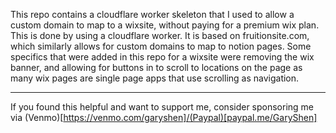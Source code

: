 This repo contains a cloudflare worker skeleton that I used to allow a custom domain to map to a wixsite, without paying for a premium wix plan. This is done by using a cloudflare worker. It is based on fruitionsite.com, which similarly allows for custom domains to map to notion pages. Some specifics that were added in this repo for a wixsite were removing the wix banner, and allowing for buttons in to scroll to locations on the page as many wix pages are single page apps that use scrolling as navigation.

--- 

If you found this helpful and want to support me, consider sponsoring me via (Venmo)[https://venmo.com/garyshen]/(Paypal)[paypal.me/GaryShen]
